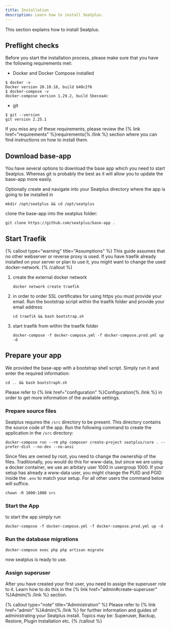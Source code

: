 ```yaml
---
title: Installation
description: Learn how to install Seatplus.
---
```


This section explains how to install Seatplus.

## Preflight checks

Before you start the installation process, please make sure that you have the following requirements met:

* Docker and Docker Compose installed
```shell
$ docker -v
Docker version 20.10.18, build b40c2f6
$ docker-compose -v
docker-compose version 1.29.2, build 5becea4c
```
* git
```shell
$ git --version
git version 2.25.1
```
If you miss any of these requirements, please review the {% link href="requirements" %}requirements{% /link %} section where you can find instructions on how to install them.


## Download base-app
You have several options to download the base app which you need to start Seatplus. Whereas git is probably the best
as it will allow you to update the base-app more easily.

Optionally create and navigate into your Seatplus directory where the app is going to be installed in

```shell
mkdir /opt/seatplus && cd /opt/seatplus
```

clone the base-app into the seatplus folder:
```shell
git clone https://github.com/seatplus/base-app .
```

## Start Traefik
{% callout type="warning" title="Assumptions" %}
This guide assumes that no other webserver or reverse proxy is used.
If you have traefik already installed on your server or plan to use it, you might want to change the used docker-network.
{% /callout %}

1) create the external docker network

    ```shell
    docker network create traefik
    ```

2) in order to order SSL certificates for using https you must provide your email.
    Run the bootstrap script within the traefik folder and provide your email address
    ```shell
    cd traefik && bash bootstrap.sh
    ```
3) start traefik from within the traefik folder
    ```shell
    docker-compose -f docker-compose.yml -f docker-compose.prod.yml up -d
    ```

## Prepare your app
We provided the base-app with a bootstrap shell script. Simply run it and enter the required information:
```shell
cd .. && bash bootstraph.sh
```

Please refer to {% link href="configuration" %}Configuration{% /link %} in order to get more information of the available settings.

### Prepare source files

Seatplus requires the `/src` directory to be present. This directory contains the source code of the app.
Run the following command to create the application in the `/src` directory:

```shell
docker-compose run --rm php composer create-project seatplus/core . --prefer-dist --no-dev --no-ansi
```

Since files are owned by root, you need to change the ownership of the files. Traditionally, you would do this for www-data, 
but since we are using a docker container, we use an arbitary user 1000 in usergroup 1000. If your setup has already a www-data user,
you might change the PUID and PGID inside the `.env` to match your setup. For all other users the command below will suffice.

```shell
chown -R 1000:1000 src
```

### Start the App
to start the app simply run
```shell
docker-compose -f docker-compose.yml -f docker-compose.prod.yml up -d
```

### Run the database migrations
```shell
docker-compose exec php php artisan migrate
```

now seatplus is ready to use.

### Assign superuser
After you have created your first user, you need to assign the superuser role to it. Learn how to do this in the  {% link href="admin#create-superuser" %}Admin{% /link %} section.

{% callout type="note" title="Administration" %}
Please refer to {% link href="admin" %}Admin{% /link %} for further information and guides of administrating your Seatplus install.
Topics may be: Superuser, Backup, Restore, Plugin Installation etc.
{% /callout %}


